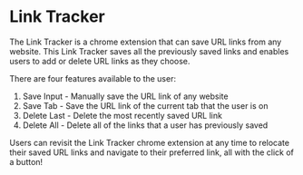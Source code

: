 # Link Tracker

The Link Tracker is a chrome extension that can save URL links from any website. This Link Tracker saves all the previously saved links and enables users to add or delete URL links as they choose.

There are four features available to the user: 
1. Save Input - Manually save the URL link of any website
2. Save Tab - Save the URL link of the current tab that the user is on
3. Delete Last - Delete the most recently saved URL link
4. Delete All - Delete all of the links that a user has previously saved

Users can revisit the Link Tracker chrome extension at any time to relocate their saved URL links and navigate to their preferred link, all with the click of a button!
